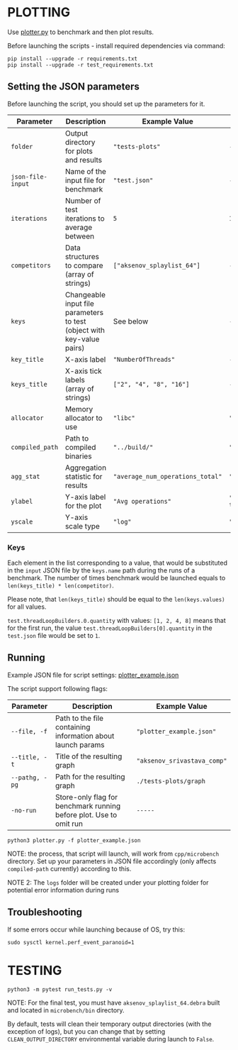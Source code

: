 # PLOTTING

Use [plotter.py](plotting/plotter.py) to benchmark and then plot results.

Before launching the scripts - install required dependencies via command:

```shell
pip install --upgrade -r requirements.txt
pip install --upgrade -r test_requirements.txt
```

## Setting the JSON parameters

Before launching the script, you should set up the parameters for it. 

| Parameter | Description | Example Value | Default Value | Required |
|-----------|-------------|---------------|---------------|----------|
| `folder` | Output directory for plots and results | `"tests-plots"` | - | **Yes** |
| `json-file-input` | Name of the input file for benchmark | `"test.json"` | - | **Yes** |
| `iterations` | Number of test iterations to average between | `5` | `1` | No |
| `competitors` | Data structures to compare (array of strings) | `["aksenov_splaylist_64"]` | - | **Yes** |
| `keys` | Changeable input file parameters to test (object with key-value pairs) | See below | - | **Yes** |
| `key_title` | X-axis label | `"NumberOfThreads"` | - | **Yes** |
| `keys_title` | X-axis tick labels (array of strings) | `["2", "4", "8", "16"]` | - | **Yes** |
| `allocator` | Memory allocator to use | `"libc"` | `""` | No |
| `compiled_path` | Path to compiled binaries | `"../build/"` | `"./bin/"` | No |
| `agg_stat` | Aggregation statistic for results | `"average_num_operations_total"` | `"average_num_operations_total"` | No |
| `ylabel` | Y-axis label for the plot | `"Avg operations"` | `"Average number of operations total"` | No |
| `yscale` | Y-axis scale type | `"log"` | `"linear"` | No |



### Keys

Each element in the list corresponding to a value, that would be substituted in the `input` JSON file by the `keys.name` path during the runs of a benchmark. The number of times benchmark would be launched equals to `len(keys_title) * len(competitor)`. 

Please note, that `len(keys_title)` should be equal to the `len(keys.values)` for all values.

`test.threadLoopBuilders.0.quantity` with values: `[1, 2, 4, 8]` means that for the first run, the value `test.threadLoopBuilders[0].quantity` in the `test.json` file would be set to `1`.

## Running

Example JSON file for script settings: [plotter_example.json](plotting/plotter_example.json)

The script support following flags:

| Parameter            | Description                                                                      | Example Value                     |
|----------------------|----------------------------------------------------------------------------------|-----------------------------------|
| `--file, -f`         | Path to the file containing information about launch params                      | `"plotter_example.json"`          |        
| `--title, -t`        | Title of the resulting graph                                                     | `"aksenov_srivastava_comp"`       |
| `--pathg, -pg`       | Path for the resulting graph                                                     | `./tests-plots/graph`                               |        
| `-no-run`            | Store-only flag for benchmark running before plot. Use to omit run               | `-----`                           |

```shell
python3 plotter.py -f plotter_example.json
```

NOTE: the process, that script will launch, will work from `cpp/microbench` directory. Set up your parameters in JSON file accordingly (only affects `compiled-path` currently) according to this.

NOTE 2: The `logs` folder will be created under your plotting folder for potential error information during runs

## Troubleshooting

If some errors occur while launching because of OS, try this:

```shell
sudo sysctl kernel.perf_event_paranoid=1
```

# TESTING

```shell
python3 -m pytest run_tests.py -v
```

NOTE: For the final test, you must have `aksenov_splaylist_64.debra` built and located in `microbench/bin` directory.

By default, tests will clean their temporary output directories (with the exception of logs), but you can change that by setting `CLEAN_OUTPUT_DIRECTORY` environmental variable during launch to `False`.